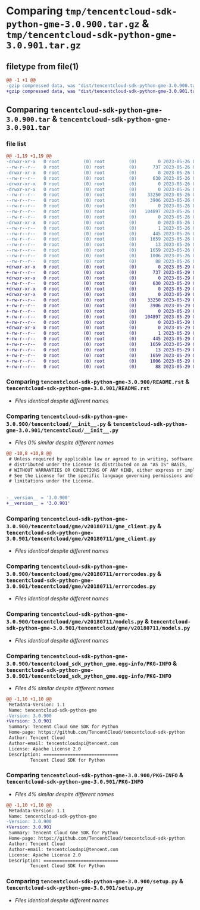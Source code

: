 # Comparing `tmp/tencentcloud-sdk-python-gme-3.0.900.tar.gz` & `tmp/tencentcloud-sdk-python-gme-3.0.901.tar.gz`

## filetype from file(1)

```diff
@@ -1 +1 @@
-gzip compressed data, was "dist/tencentcloud-sdk-python-gme-3.0.900.tar", last modified: Fri May 26 02:19:28 2023, max compression
+gzip compressed data, was "dist/tencentcloud-sdk-python-gme-3.0.901.tar", last modified: Mon May 29 02:28:25 2023, max compression
```

## Comparing `tencentcloud-sdk-python-gme-3.0.900.tar` & `tencentcloud-sdk-python-gme-3.0.901.tar`

### file list

```diff
@@ -1,19 +1,19 @@
-drwxr-xr-x   0 root         (0) root         (0)        0 2023-05-26 02:19:28.000000 tencentcloud-sdk-python-gme-3.0.900/
--rw-r--r--   0 root         (0) root         (0)      737 2023-05-26 02:19:28.000000 tencentcloud-sdk-python-gme-3.0.900/README.rst
-drwxr-xr-x   0 root         (0) root         (0)        0 2023-05-26 02:19:28.000000 tencentcloud-sdk-python-gme-3.0.900/tencentcloud/
--rw-r--r--   0 root         (0) root         (0)      630 2023-05-26 02:19:28.000000 tencentcloud-sdk-python-gme-3.0.900/tencentcloud/__init__.py
-drwxr-xr-x   0 root         (0) root         (0)        0 2023-05-26 02:19:28.000000 tencentcloud-sdk-python-gme-3.0.900/tencentcloud/gme/
-drwxr-xr-x   0 root         (0) root         (0)        0 2023-05-26 02:19:28.000000 tencentcloud-sdk-python-gme-3.0.900/tencentcloud/gme/v20180711/
--rw-r--r--   0 root         (0) root         (0)    33250 2023-05-26 02:19:28.000000 tencentcloud-sdk-python-gme-3.0.900/tencentcloud/gme/v20180711/gme_client.py
--rw-r--r--   0 root         (0) root         (0)     3906 2023-05-26 02:19:28.000000 tencentcloud-sdk-python-gme-3.0.900/tencentcloud/gme/v20180711/errorcodes.py
--rw-r--r--   0 root         (0) root         (0)        0 2023-05-26 02:19:28.000000 tencentcloud-sdk-python-gme-3.0.900/tencentcloud/gme/v20180711/__init__.py
--rw-r--r--   0 root         (0) root         (0)   104897 2023-05-26 02:19:28.000000 tencentcloud-sdk-python-gme-3.0.900/tencentcloud/gme/v20180711/models.py
--rw-r--r--   0 root         (0) root         (0)        0 2023-05-26 02:19:28.000000 tencentcloud-sdk-python-gme-3.0.900/tencentcloud/gme/__init__.py
-drwxr-xr-x   0 root         (0) root         (0)        0 2023-05-26 02:19:28.000000 tencentcloud-sdk-python-gme-3.0.900/tencentcloud_sdk_python_gme.egg-info/
--rw-r--r--   0 root         (0) root         (0)        1 2023-05-26 02:19:28.000000 tencentcloud-sdk-python-gme-3.0.900/tencentcloud_sdk_python_gme.egg-info/dependency_links.txt
--rw-r--r--   0 root         (0) root         (0)      445 2023-05-26 02:19:28.000000 tencentcloud-sdk-python-gme-3.0.900/tencentcloud_sdk_python_gme.egg-info/SOURCES.txt
--rw-r--r--   0 root         (0) root         (0)     1659 2023-05-26 02:19:28.000000 tencentcloud-sdk-python-gme-3.0.900/tencentcloud_sdk_python_gme.egg-info/PKG-INFO
--rw-r--r--   0 root         (0) root         (0)       13 2023-05-26 02:19:28.000000 tencentcloud-sdk-python-gme-3.0.900/tencentcloud_sdk_python_gme.egg-info/top_level.txt
--rw-r--r--   0 root         (0) root         (0)     1659 2023-05-26 02:19:28.000000 tencentcloud-sdk-python-gme-3.0.900/PKG-INFO
--rw-r--r--   0 root         (0) root         (0)     1006 2023-05-26 02:19:28.000000 tencentcloud-sdk-python-gme-3.0.900/setup.py
--rw-r--r--   0 root         (0) root         (0)       88 2023-05-26 02:19:28.000000 tencentcloud-sdk-python-gme-3.0.900/setup.cfg
+drwxr-xr-x   0 root         (0) root         (0)        0 2023-05-29 02:28:25.000000 tencentcloud-sdk-python-gme-3.0.901/
+-rw-r--r--   0 root         (0) root         (0)      737 2023-05-29 02:28:25.000000 tencentcloud-sdk-python-gme-3.0.901/README.rst
+drwxr-xr-x   0 root         (0) root         (0)        0 2023-05-29 02:28:25.000000 tencentcloud-sdk-python-gme-3.0.901/tencentcloud/
+-rw-r--r--   0 root         (0) root         (0)      630 2023-05-29 02:28:25.000000 tencentcloud-sdk-python-gme-3.0.901/tencentcloud/__init__.py
+drwxr-xr-x   0 root         (0) root         (0)        0 2023-05-29 02:28:25.000000 tencentcloud-sdk-python-gme-3.0.901/tencentcloud/gme/
+drwxr-xr-x   0 root         (0) root         (0)        0 2023-05-29 02:28:25.000000 tencentcloud-sdk-python-gme-3.0.901/tencentcloud/gme/v20180711/
+-rw-r--r--   0 root         (0) root         (0)    33250 2023-05-29 02:28:25.000000 tencentcloud-sdk-python-gme-3.0.901/tencentcloud/gme/v20180711/gme_client.py
+-rw-r--r--   0 root         (0) root         (0)     3906 2023-05-29 02:28:25.000000 tencentcloud-sdk-python-gme-3.0.901/tencentcloud/gme/v20180711/errorcodes.py
+-rw-r--r--   0 root         (0) root         (0)        0 2023-05-29 02:28:25.000000 tencentcloud-sdk-python-gme-3.0.901/tencentcloud/gme/v20180711/__init__.py
+-rw-r--r--   0 root         (0) root         (0)   104897 2023-05-29 02:28:25.000000 tencentcloud-sdk-python-gme-3.0.901/tencentcloud/gme/v20180711/models.py
+-rw-r--r--   0 root         (0) root         (0)        0 2023-05-29 02:28:25.000000 tencentcloud-sdk-python-gme-3.0.901/tencentcloud/gme/__init__.py
+drwxr-xr-x   0 root         (0) root         (0)        0 2023-05-29 02:28:25.000000 tencentcloud-sdk-python-gme-3.0.901/tencentcloud_sdk_python_gme.egg-info/
+-rw-r--r--   0 root         (0) root         (0)        1 2023-05-29 02:28:25.000000 tencentcloud-sdk-python-gme-3.0.901/tencentcloud_sdk_python_gme.egg-info/dependency_links.txt
+-rw-r--r--   0 root         (0) root         (0)      445 2023-05-29 02:28:25.000000 tencentcloud-sdk-python-gme-3.0.901/tencentcloud_sdk_python_gme.egg-info/SOURCES.txt
+-rw-r--r--   0 root         (0) root         (0)     1659 2023-05-29 02:28:25.000000 tencentcloud-sdk-python-gme-3.0.901/tencentcloud_sdk_python_gme.egg-info/PKG-INFO
+-rw-r--r--   0 root         (0) root         (0)       13 2023-05-29 02:28:25.000000 tencentcloud-sdk-python-gme-3.0.901/tencentcloud_sdk_python_gme.egg-info/top_level.txt
+-rw-r--r--   0 root         (0) root         (0)     1659 2023-05-29 02:28:25.000000 tencentcloud-sdk-python-gme-3.0.901/PKG-INFO
+-rw-r--r--   0 root         (0) root         (0)     1006 2023-05-29 02:28:25.000000 tencentcloud-sdk-python-gme-3.0.901/setup.py
+-rw-r--r--   0 root         (0) root         (0)       88 2023-05-29 02:28:25.000000 tencentcloud-sdk-python-gme-3.0.901/setup.cfg
```

### Comparing `tencentcloud-sdk-python-gme-3.0.900/README.rst` & `tencentcloud-sdk-python-gme-3.0.901/README.rst`

 * *Files identical despite different names*

### Comparing `tencentcloud-sdk-python-gme-3.0.900/tencentcloud/__init__.py` & `tencentcloud-sdk-python-gme-3.0.901/tencentcloud/__init__.py`

 * *Files 0% similar despite different names*

```diff
@@ -10,8 +10,8 @@
 # Unless required by applicable law or agreed to in writing, software
 # distributed under the License is distributed on an "AS IS" BASIS,
 # WITHOUT WARRANTIES OR CONDITIONS OF ANY KIND, either express or implied.
 # See the License for the specific language governing permissions and
 # limitations under the License.
 
 
-__version__ = '3.0.900'
+__version__ = '3.0.901'
```

### Comparing `tencentcloud-sdk-python-gme-3.0.900/tencentcloud/gme/v20180711/gme_client.py` & `tencentcloud-sdk-python-gme-3.0.901/tencentcloud/gme/v20180711/gme_client.py`

 * *Files identical despite different names*

### Comparing `tencentcloud-sdk-python-gme-3.0.900/tencentcloud/gme/v20180711/errorcodes.py` & `tencentcloud-sdk-python-gme-3.0.901/tencentcloud/gme/v20180711/errorcodes.py`

 * *Files identical despite different names*

### Comparing `tencentcloud-sdk-python-gme-3.0.900/tencentcloud/gme/v20180711/models.py` & `tencentcloud-sdk-python-gme-3.0.901/tencentcloud/gme/v20180711/models.py`

 * *Files identical despite different names*

### Comparing `tencentcloud-sdk-python-gme-3.0.900/tencentcloud_sdk_python_gme.egg-info/PKG-INFO` & `tencentcloud-sdk-python-gme-3.0.901/tencentcloud_sdk_python_gme.egg-info/PKG-INFO`

 * *Files 4% similar despite different names*

```diff
@@ -1,10 +1,10 @@
 Metadata-Version: 1.1
 Name: tencentcloud-sdk-python-gme
-Version: 3.0.900
+Version: 3.0.901
 Summary: Tencent Cloud Gme SDK for Python
 Home-page: https://github.com/TencentCloud/tencentcloud-sdk-python
 Author: Tencent Cloud
 Author-email: tencentcloudapi@tencent.com
 License: Apache License 2.0
 Description: ============================
         Tencent Cloud SDK for Python
```

### Comparing `tencentcloud-sdk-python-gme-3.0.900/PKG-INFO` & `tencentcloud-sdk-python-gme-3.0.901/PKG-INFO`

 * *Files 4% similar despite different names*

```diff
@@ -1,10 +1,10 @@
 Metadata-Version: 1.1
 Name: tencentcloud-sdk-python-gme
-Version: 3.0.900
+Version: 3.0.901
 Summary: Tencent Cloud Gme SDK for Python
 Home-page: https://github.com/TencentCloud/tencentcloud-sdk-python
 Author: Tencent Cloud
 Author-email: tencentcloudapi@tencent.com
 License: Apache License 2.0
 Description: ============================
         Tencent Cloud SDK for Python
```

### Comparing `tencentcloud-sdk-python-gme-3.0.900/setup.py` & `tencentcloud-sdk-python-gme-3.0.901/setup.py`

 * *Files identical despite different names*

